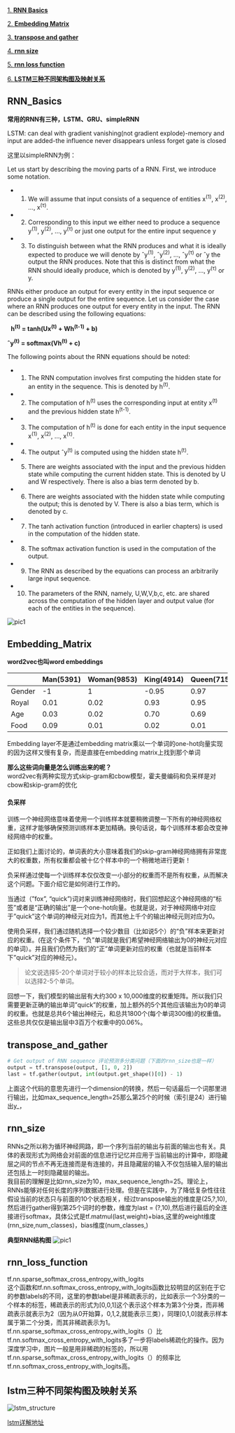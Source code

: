[1. **RNN Basics**](#rnn_basics)

[2. **Embedding Matrix**](#embedding_matrix)

[3. **transpose and gather**](#transpose_and_gather)

[4. **rnn size**](#rnn_size)

[5. **rnn loss function**](#rnn_loss_function)

[6. **LSTM三种不同架构图及映射关系**](#lstm三种不同架构图及映射关系)

## RNN_Basics

**常用的RNN有三种，LSTM、GRU、simpleRNN**

LSTM: can deal with gradient vanishing(not gradient explode)-memory and input are added-the influence never disappears unless forget gate is closed


这里以simpleRNN为例：

Let us start by describing the moving parts of a RNN. First, we introduce some notation.

 - 1. We will assume that input consists of a sequence of entities x<sup>(1)</sup>, x<sup>(2)</sup>, …, x<sup>(τ)</sup>.

 - 2. Corresponding to this input we either need to produce a sequence y<sup>(1)</sup>, y<sup>(2)</sup>, …, y<sup>(τ)</sup> 
or just one output for the entire input sequence y

 - 3. To distinguish between what the RNN produces and what it is ideally expected to produce we will denote by ˆy<sup>(1)</sup>,
ˆy<sup>(2)</sup>, …, ˆy<sup>(τ)</sup> or ˆy the output the RNN produces. Note that this is distinct from what the RNN should
ideally produce, which is denoted by y<sup>(1)</sup>, y<sup>(2)</sup>, …, y<sup>(τ)</sup> or y.
      
RNNs either produce an output for every entity in the input sequence or produce a single output for the entire sequence. Let us consider the case where an RNN produces one output for every entity in the input. The RNN can be described using the following equations:


   **h<sup>(t)</sup> = tanh(Ux<sup>(t)</sup> + Wh<sup>(t-1)</sup> + b)**

   **ˆy<sup>(t)</sup> = softmax(Vh<sup>(t)</sup> + c)**


The following points about the RNN equations should be noted:

 - 1. The RNN computation involves first computing the hidden state for an entity in the sequence. This is denoted by 
h<sup>(t)</sup>.

 - 2. The computation of h<sup>(t)</sup> uses the corresponding input at entity x<sup>(t)</sup> and the previous hidden 
state h<sup>(t-1)</sup>.

 - 3. The computation of h<sup>(t)</sup> is done for each entity in the input sequence x<sup>(1)</sup>, x<sup>(2)</sup>, …, x<sup>(τ)</sup>.

 - 4. The output ˆy<sup>(t)</sup> is computed using the hidden state h<sup>(t)</sup>.

 - 5. There are weights associated with the input and the previous hidden state while computing the current hidden state. 
This is denoted by U and W respectively. There is also a bias term denoted by b.

 - 6. There are weights associated with the hidden state while computing the output; this is denoted by V. There is also 
a bias term, which is denoted by c.

 - 7. The tanh activation function (introduced in earlier chapters) is used in the computation of the hidden state.

 - 8. The softmax activation function is used in the computation of the output.

 - 9. The RNN as described by the equations can process an arbitrarily large input sequence.

 - 10. The parameters of the RNN, namely, U,W,V,b,c, etc. are shared across the computation of the hidden layer and 
output value (for each of the entities in the sequence).

![pic1](pic1.png)

## Embedding_Matrix

**word2vec也叫word embeddings**

||Man(5391)|Woman(9853)|King(4914)|Queen(7157)|Apple(456)|Orange(6257)
|--|--|--|--|--|--|--
|Gender|-1|1|-0.95|0.97|0.00|0.01
|Royal|0.01|0.02|0.93|0.95|-0.01|0.00
|Age|0.03|0.02|0.70|0.69|0.03|-0.02
|Food|0.09|0.01|0.02|0.01|0.95|0.97

Embedding layer不是通过embedding matrix乘以一个单词的one-hot向量实现的因为这样又慢有复杂，而是直接在embedding matrix上找到那个单词

**那么这些词向量是怎么训练出来的呢？**<br>
word2vec有两种实现方式skip-gram和cbow模型，霍夫曼编码和负采样是对cbow和skip-gram的优化

#### 负采样<br>
训练一个神经网络意味着使用一个训练样本就要稍微调整一下所有的神经网络权重，这样才能够确保预测训练样本更加精确。换句话说，每个训练样本都会改变神经网络中的权重。

正如我们上面讨论的，单词表的大小意味着我们的skip-gram神经网络拥有非常庞大的权重数，所有权重都会被十亿个样本中的一个稍微地进行更新！

负采样通过使每一个训练样本仅仅改变一小部分的权重而不是所有权重，从而解决这个问题。下面介绍它是如何进行工作的。

当通过（”fox”, “quick”)词对来训练神经网络时，我们回想起这个神经网络的“标签”或者是“正确的输出”是一个one-hot向量。也就是说，对于神经网络中对应于”quick”这个单词的神经元对应为1，而其他上千个的输出神经元则对应为0。

使用负采样，我们通过随机选择一个较少数目（比如说5个）的“负”样本来更新对应的权重。(在这个条件下，“负”单词就是我们希望神经网络输出为0的神经元对应的单词）。并且我们仍然为我们的“正”单词更新对应的权重（也就是当前样本下”quick”对应的神经元）。

> 论文说选择5-20个单词对于较小的样本比较合适，而对于大样本，我们可以选择2-5个单词。

回想一下，我们模型的输出层有大约300 x 10,000维度的权重矩阵。所以我们只需要更新正确的输出单词”quick”的权重，加上额外的5个其他应该输出为0的单词的权重。也就是总共6个输出神经元，和总共1800个(每个单词300维)的权重值。这些总共仅仅是输出层中3百万个权重中的0.06%。

## transpose_and_gather

```python
# Get output of RNN sequence 评论预测多分类问题（下面的rnn_size也是一样）
output = tf.transpose(output, [1, 0, 2])
last = tf.gather(output, int(output.get_shape()[0]) - 1)
```
上面这个代码的意思先进行一个dimension的转换，然后一句话最后一个词那里进行输出，比如max_sequence_length=25那么第25个的时候（索引是24）进行输出y_，

## rnn_size

RNNs之所以称为循环神经网路，即一个序列当前的输出与前面的输出也有关。具体的表现形式为网络会对前面的信息进行记忆并应用于当前输出的计算中，即隐藏层之间的节点不再无连接而是有连接的，并且隐藏层的输入不仅包括输入层的输出还包括上一时刻隐藏层的输出。<br>
我目前的理解是比如rnn_size为10，max_sequence_length=25。理论上，RNNs能够对任何长度的序列数据进行处理。但是在实践中，为了降低复杂性往往假设当前的状态只与前面的10个状态相关，经过transpose输出的维度是(25,?,10),然后进行gather得到第25个词时的参数，维度为last = (?,10),然后进行最后的全连接进行softmax，具体公式是tf.matmul(last,weight)+bias,这里的weight维度(rnn_size,num_classes)，bias维度(num_classes,)

**典型RNN结构图**
![pic1](rnn_pic1.png)

## rnn_loss_function

tf.nn.sparse_softmax_cross_entropy_with_logits<br>
这个函数和tf.nn.softmax_cross_entropy_with_logits函数比较明显的区别在于它的参数labels的不同，这里的参数label是非稀疏表示的，比如表示一个3分类的一个样本的标签，稀疏表示的形式为[0,0,1]这个表示这个样本为第3个分类，而非稀疏表示就表示为2（因为从0开始算，0,1,2,就能表示三类），同理[0,1,0]就表示样本属于第二个分类，而其非稀疏表示为1。tf.nn.sparse_softmax_cross_entropy_with_logits（）比tf.nn.softmax_cross_entropy_with_logits多了一步将labels稀疏化的操作。因为深度学习中，图片一般是用非稀疏的标签的，所以用tf.nn.sparse_softmax_cross_entropy_with_logits（）的频率比tf.nn.softmax_cross_entropy_with_logits高。

## lstm三种不同架构图及映射关系

![lstm_structure](lstm_structure.jpg)

[lstm详解地址](https://www.zhihu.com/question/41949741?sort=created)